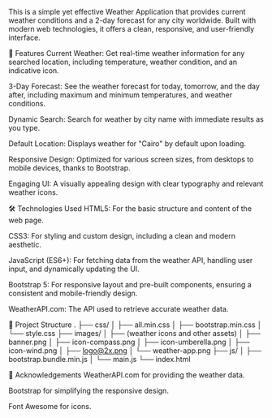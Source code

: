 This is a simple yet effective Weather Application that provides current weather conditions and a 2-day forecast for any city worldwide. Built with modern web technologies, it offers a clean, responsive, and user-friendly interface.

🌟 Features
Current Weather: Get real-time weather information for any searched location, including temperature, weather condition, and an indicative icon.

3-Day Forecast: See the weather forecast for today, tomorrow, and the day after, including maximum and minimum temperatures, and weather conditions.

Dynamic Search: Search for weather by city name with immediate results as you type.

Default Location: Displays weather for "Cairo" by default upon loading.

Responsive Design: Optimized for various screen sizes, from desktops to mobile devices, thanks to Bootstrap.

Engaging UI: A visually appealing design with clear typography and relevant weather icons.

🛠️ Technologies Used
HTML5: For the basic structure and content of the web page.

CSS3: For styling and custom design, including a clean and modern aesthetic.

JavaScript (ES6+): For fetching data from the weather API, handling user input, and dynamically updating the UI.

Bootstrap 5: For responsive layout and pre-built components, ensuring a consistent and mobile-friendly design.

WeatherAPI.com: The API used to retrieve accurate weather data.

📂 Project Structure
.
├── css/
│   ├── all.min.css
│   ├── bootstrap.min.css
│   └── style.css
├── images/
│   ├── (weather icons and other assets)
│   ├── banner.png
│   ├── icon-compass.png
│   ├── icon-umberella.png
│   ├── icon-wind.png
│   ├── logo@2x.png
│   └── weather-app.png
├── js/
│   ├── bootstrap.bundle.min.js
│   └── main.js
└── index.html


🙏 Acknowledgements
WeatherAPI.com for providing the weather data.

Bootstrap for simplifying the responsive design.

Font Awesome for icons.
